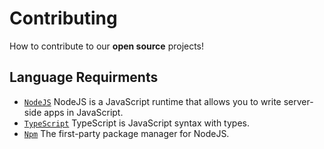 # Contributing

How to contribute to our **open source** projects!

## Language Requirments

-   [`NodeJS`](https://nodejs.dev) NodeJS is a JavaScript runtime that allows you to write server-side apps in JavaScript.
-   [`TypeScript`](https://typescriptlang.org/) TypeScript is JavaScript syntax with types.
-   [`Npm`](https://npmjs.com) The first-party package manager for NodeJS.


